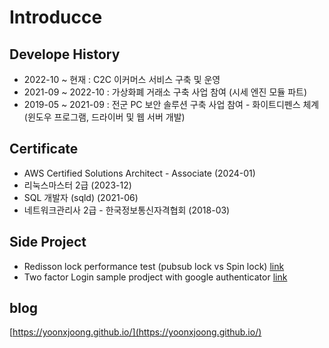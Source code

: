 # Introducce

## Develope History
- 2022-10 ~ 현재 : C2C 이커머스 서비스 구축 및 운영
- 2021-09 ~ 2022-10 : 가상화폐 거래소 구축 사업 참여 (시세 엔진 모듈 파트)
- 2019-05 ~ 2021-09 : 전군 PC 보안 솔루션 구축 사업 참여 - 화이트디펜스 체계 (윈도우 프로그램, 드라이버 및 웹 서버 개발)

## Certificate
- AWS Certified Solutions Architect - Associate (2024-01)
- 리눅스마스터 2급 (2023-12)
- SQL 개발자 (sqld) (2021-06)
- 네트워크관리사 2급 - 한국정보통신자격협회 (2018-03)

## Side Project
- Redisson lock performance test (pubsub lock vs Spin lock)  [link](https://github.com/yoonxjoong/redis-lock-test)
- Two factor Login sample prodject with google authenticator [link](https://github.com/yoonxjoong/Multi-factor-login)

## blog
[https://yoonxjoong.github.io/](https://yoonxjoong.github.io/)
